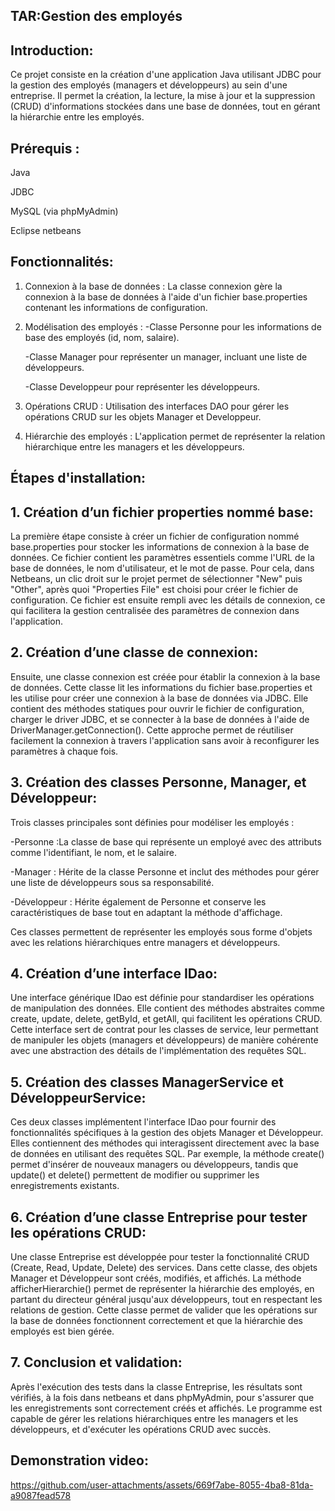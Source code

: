 ## TAR:Gestion des employés
## Introduction: 
Ce projet consiste en la création d'une application Java utilisant JDBC pour la gestion des employés (managers et développeurs) au sein d'une entreprise. Il permet la création, la lecture, la mise à jour et la suppression (CRUD) d'informations stockées dans une base de données, tout en gérant la hiérarchie entre les employés.

##  Prérequis :
Java

JDBC

MySQL (via phpMyAdmin)

Eclipse netbeans

## Fonctionnalités:
1. Connexion à la base de données : La classe connexion gère la connexion à la base de données à l'aide d'un fichier base.properties contenant les informations de configuration.
2. Modélisation des employés :
    -Classe Personne pour les informations de base des employés (id, nom, salaire).

    -Classe Manager pour représenter un manager, incluant une liste de développeurs.
   

    -Classe Developpeur pour représenter les développeurs.

4. Opérations CRUD : Utilisation des interfaces DAO pour gérer les opérations CRUD sur les objets Manager et Developpeur.
5. Hiérarchie des employés : L'application permet de représenter la relation hiérarchique entre les managers et les développeurs.

## Étapes d'installation:
## 1. Création d’un fichier properties nommé base:
La première étape consiste à créer un fichier de configuration nommé base.properties pour stocker les informations de connexion à la base de données. Ce fichier contient les paramètres essentiels comme l'URL de la base de données, le nom d'utilisateur, et le mot de passe. Pour cela, dans Netbeans, un clic droit sur le projet permet de sélectionner "New" puis "Other", après quoi "Properties File" est choisi pour créer le fichier de configuration. Ce fichier est ensuite rempli avec les détails de connexion, ce qui facilitera la gestion centralisée des paramètres de connexion dans l'application.
## 2. Création d’une classe de connexion:
Ensuite, une classe connexion est créée pour établir la connexion à la base de données. Cette classe lit les informations du fichier base.properties et les utilise pour créer une connexion à la base de données via JDBC. Elle contient des méthodes statiques pour ouvrir le fichier de configuration, charger le driver JDBC, et se connecter à la base de données à l'aide de DriverManager.getConnection(). Cette approche permet de réutiliser facilement la connexion à travers l'application sans avoir à reconfigurer les paramètres à chaque fois.
## 3. Création des classes Personne, Manager, et Développeur:
Trois classes principales sont définies pour modéliser les employés :

-Personne :La classe de base qui représente un employé avec des attributs comme l'identifiant, le nom, et le salaire.

-Manager : Hérite de la classe Personne et inclut des méthodes pour gérer une liste de développeurs sous sa responsabilité.

-Développeur : Hérite également de Personne et conserve les caractéristiques de base tout en adaptant la méthode d'affichage.

Ces classes permettent de représenter les employés sous forme d'objets avec les relations hiérarchiques entre managers et développeurs.
## 4. Création d’une interface IDao:
Une interface générique IDao est définie pour standardiser les opérations de manipulation des données. Elle contient des méthodes abstraites comme create, update, delete, getById, et getAll, qui facilitent les opérations CRUD. Cette interface sert de contrat pour les classes de service, leur permettant de manipuler les objets (managers et développeurs) de manière cohérente avec une abstraction des détails de l'implémentation des requêtes SQL.
## 5. Création des classes ManagerService et DéveloppeurService:
Ces deux classes implémentent l'interface IDao pour fournir des fonctionnalités spécifiques à la gestion des objets Manager et Développeur. Elles contiennent des méthodes qui interagissent directement avec la base de données en utilisant des requêtes SQL. Par exemple, la méthode create() permet d'insérer de nouveaux managers ou développeurs, tandis que update() et delete() permettent de modifier ou supprimer les enregistrements existants.
## 6. Création d’une classe Entreprise pour tester les opérations CRUD:
Une classe Entreprise est développée pour tester la fonctionnalité CRUD (Create, Read, Update, Delete) des services. Dans cette classe, des objets Manager et Développeur sont créés, modifiés, et affichés. La méthode afficherHierarchie() permet de représenter la hiérarchie des employés, en partant du directeur général jusqu'aux développeurs, tout en respectant les relations de gestion. Cette classe permet de valider que les opérations sur la base de données fonctionnent correctement et que la hiérarchie des employés est bien gérée.
## 7. Conclusion et validation:
Après l'exécution des tests dans la classe Entreprise, les résultats sont vérifiés, à la fois dans netbeans et dans phpMyAdmin, pour s'assurer que les enregistrements sont correctement créés et affichés. Le programme est capable de gérer les relations hiérarchiques entre les managers et les développeurs, et d'exécuter les opérations CRUD avec succès.
## Demonstration video: 


https://github.com/user-attachments/assets/669f7abe-8055-4ba8-81da-a9087fead578




